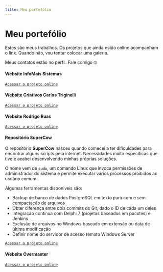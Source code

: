 ```yaml
---
title: Meu portefólio
---
```


# Meu portefólio

Estes são meus trabalhos.
Os projetos que ainda estão online acompanham o link. Quando não, vou tentar colocar uma galeria.

Meus contatos estão no perfil. Fale comigo 🤓

#### Website InfoMais Sistemas

[`Acessar o projeto online`](https://infomaissistemas.com.br)

#### Website Criativos Carlos Triginelli

[`Acessar o projeto online`](https://criativos.carlostriginelli.com.br)

#### Website Rodrigo Ruas

[`Acessar o projeto online`](https://rodrigoruas.overmaster.com.br)

#### Repositório SuperCow

O repositório **SuperCow** nasceu quando comecei a ter dificuldades para encontrar alguns scripts pela internet. Necessidades muito específicas que tive e acabei desenvolvendo minhas próprias soluções.

O nome vem de `sudo`, um comando Linux que invoca permissões de administrador do sistema e permite executar vários processos proibidos ao usuário comum.

Algumas ferramentas disponíveis são:

* Backup de banco de dados PostgreSQL em texto puro com e sem compactação de arquivos
* Obter diferença entre dois commits do Git, dado o ID de cada um deles
* Integração contínua com Delphi 7 (projetos baseados em pacotes) e Jenkins
* Exclusão de arquivos no Windows baseado em extensão ou data de última modificação
* Definir nome do servidor de acesso remoto Windows Server

[`Acessar o projeto online`](https://github.com/andrepg/SuperCow)

#### Website Overmaster

[`Acessar o projeto online`](https://overmaster.com.br)
